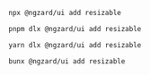 ```bash tab="npm" copyButton
npx @ngzard/ui add resizable
```

```bash tab="pnpm"
pnpm dlx @ngzard/ui add resizable
```

```bash tab="yarn"
yarn dlx @ngzard/ui add resizable
```

```bash tab="bun"
bunx @ngzard/ui add resizable
```
